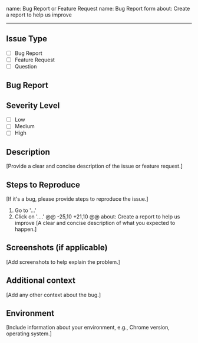 name: Bug Report or Feature Request
name: Bug Report form
about: Create a report to help us improve

---

## Issue Type

- [ ] Bug Report
- [ ] Feature Request
- [ ] Question

## Bug Report

## Severity Level
- [ ] Low
- [ ] Medium
- [ ] High

## Description
[Provide a clear and concise description of the issue or feature request.]

## Steps to Reproduce
[If it's a bug, please provide steps to reproduce the issue.]

1. Go to '...'
2. Click on '....'
@@ -25,10 +21,10 @@ about: Create a report to help us improve
[A clear and concise description of what you expected to happen.]

## Screenshots (if applicable)
[Add screenshots to help explain the problem.]

## Additional context
[Add any other context about the bug.]

## Environment
[Include information about your environment, e.g., Chrome version, operating system.]
